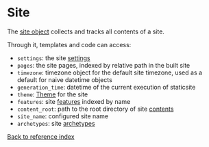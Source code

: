# Site

The [site object](../staticsite/site.py) collects and tracks all contents of a
site.

Through it, templates and code can access:

* `settings`: the site [settings](settings.md)
* `pages`: the site pages, indexed by relative path in the built site
* `timezone`: timezone object for the default site timezone, used as a default
  for naive datetime objects
* `generation_time`: datetime of the current execution of staticsite
* `theme`: [Theme](theme.md) for the site
* `features`: site [features](feature.md) indexed by name
* `content_root`: path to the root directory of site [contents](contents.md)
* `site_name`: configured site name
* `archetypes`: site [archetypes](archetypes.md)

[Back to reference index](reference.md)
